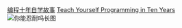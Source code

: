 [编程十年自学故事](https://zhuanlan.zhihu.com/p/30742986)
[Teach Yourself Programming in Ten Years](http://norvig.com/21-days.html)
![你能忍耐吗长图](README.assets/你能忍耐吗长图.png)
